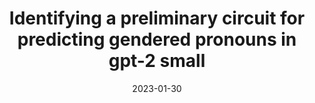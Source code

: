 ---
title: "Identifying a preliminary circuit for predicting gendered pronouns in gpt-2 small"
collection: publications
category: post
permalink: /publication/2023_gender_circuit
excerpt: 'We explore the use of automated circuit discovery to extract a circuit predicting gender pronouns in GPT2'
date: 2023-01-30
venue: '01-2023 Apart Hackathon on mechanistic interpretability'
paperurl: 'https://itch.io/jam/mechint/rate/1889871'
---